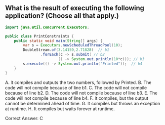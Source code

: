 ## What is the result of executing the following application? (Choose all that apply.)

```java
import java.util.concurrent.Executors;

public class PrintConstraints {
    public static void main(String[] args) {
        var s = Executors.newScheduledThreadPool(10);
        DoubleStream.of(3.14159,2.71828)  // b1
                .forEach(c -> s.submit( // b2
                        () -> System.out.println(10*c))); // b3
        s.execute(() -> System.out.println("Printed"));  // b4
    }
}
```

A. It compiles and outputs the two numbers, followed by Printed.
B. The code will not compile because of line b1.
C. The code will not compile because of line b2.
D. The code will not compile because of line b3.
E. The code will not compile because of line b4.
F. It compiles, but the output cannot be determined ahead of time.
G. It compiles but throws an exception at runtime.
H. It compiles but waits forever at runtime.



Correct Answer: C